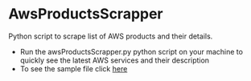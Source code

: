 # AwsProductsScrapper
Python script to scrape list of AWS products and their details.

- Run the awsProductsScrapper.py python script on your machine to quickly see the latest AWS services and their description
- To see the sample file click [here](https://nikhilogic.github.io/AwsProductsScrapper/)
